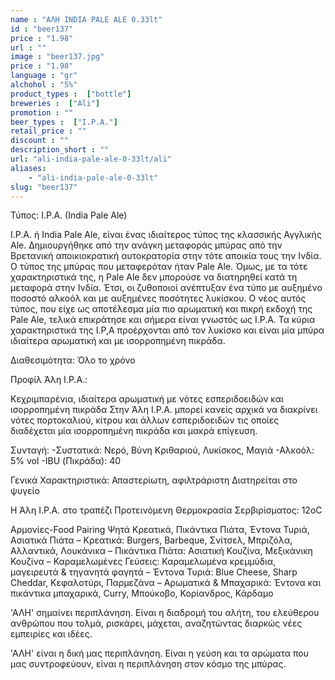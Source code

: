 ```yaml
---
name : "ΑΛΗ INDIA PALE ALE 0.33lt"
id : "beer137"
price : "1.98"
url : ""
image : "beer137.jpg"
price : "1.98"
language : "gr"
alchohol : "5%"
product_types :  ["bottle"]
breweries :  ["Ali"]
promotion : ""
beer_types :  ["I.P.A."]
retail_price : ""
discount : ""
description_short : ""
url: "ali-india-pale-ale-0-33lt/ali"
aliases: 
    - "ali-india-pale-ale-0-33lt"
slug: "beer137"
---
```


Τύπος: I.P.A. (India Pale Ale)

I.P.A. ή India Pale Ale, είναι ένας ιδιαίτερος τύπος της κλασσικής Αγγλικής Ale.
Δημιουργήθηκε από την ανάγκη μεταφοράς μπύρας από την Βρετανική αποικιοκρατική αυτοκρατορία στην τότε αποικία τους την Ινδία. Ο τύπος της μπύρας που μεταφερόταν ήταν Pale Ale. Όμως, με τα τότε χαρακτηριστικά της, η Pale Ale δεν μπορούσε να διατηρηθεί κατά τη μεταφορά στην Ινδία. Έτσι, οι ζυθοποιοί ανέπτυξαν ένα τύπο με αυξημένο ποσοστό αλκοόλ και με αυξημένες ποσότητες λυκίσκου. Ο νέος αυτός τύπος, που είχε ως αποτέλεσμα μία πιο αρωματική και πικρή εκδοχή της Pale Ale, τελικά επικράτησε και σήμερα είναι γνωστός ως I.P.A.
Τα κύρια χαρακτηριστικά της I.P,A προέρχονται από τον λυκίσκο και είναι μία μπύρα ιδιαίτερα αρωματική και με ισορροπημένη πικράδα.

Διαθεσιμότητα: Όλο το χρόνο

Προφίλ Άλη I.P.A.:

Κεχριμπαρένια, ιδιαίτερα αρωματική με νότες εσπεριδοειδών και ισορροπημένη πικράδα
Στην Άλη I.P.A. μπορεί κανείς αρχικά να διακρίνει νότες πορτοκαλιού, κίτρου και άλλων εσπεριδοειδών τις οποίες διαδέχεται μία ισορροπημένη πικράδα και μακρά επίγευση.

Συνταγή:
-Συστατικά: Νερό, Βύνη Κριθαριού, Λυκίσκος, Μαγιά
-Αλκοόλ: 5% vol
-IBU (Πικράδα): 40

Γενικά Χαρακτηριστικά:
Απαστερίωτη, αφιλτράριστη
Διατηρείται στο ψυγείο

Η Άλη I.P.A. στο τραπέζι
Προτεινόμενη Θερμοκρασία Σερβιρίσματος: 12οC

Αρμονίες-Food Pairing
Ψητά Κρεατικά, Πικάντικα Πιάτα, Έντονα Τυριά, Ασιατικά Πιάτα
– Κρεατικά: Burgers, Barbeque, Σνίτσελ, Μπριζόλα, Αλλαντικά, Λουκάνικα
– Πικάντικα Πιάτα: Ασιατική Κουζίνα, Μεξικάνικη Κουζίνα
– Καραμελωμένες Γεύσεις: Καραμελωμένα κρεμμύδια, μαγειρευτά &amp; τηγανητά φαγητά
– Έντονα Τυριά: Blue Cheese, Sharp Cheddar, Κεφαλοτύρι, Παρμεζάνα
– Αρωματικά &amp; Μπαχαρικά: Έντονα και πικάντικα μπαχαρικά, Curry, Μπούκοβο, Κορίανδρος, Κάρδαμο

&#39;ΑΛΗ&#39; σημαίνει περιπλάνηση.
Είναι η διαδρομή του αλήτη, του ελεύθερου ανθρώπου που τολμά, ρισκάρει, μάχεται, αναζητώντας διαρκώς νέες εμπειρίες και ιδέες.

&#39;ΑΛΗ&#39; είναι η δική μας περιπλάνηση.
Είναι η γεύση και τα αρώματα που μας συντροφεύουν, είναι η περιπλάνηση στον κόσμο της μπύρας.